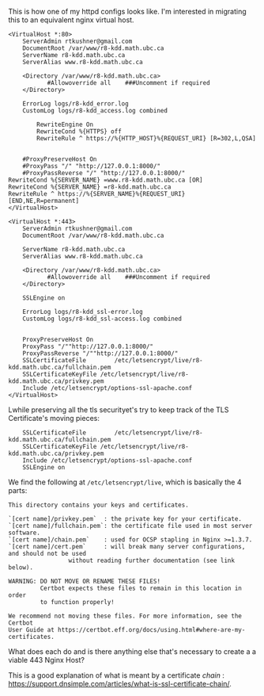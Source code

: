 This is how one of my httpd configs looks like. I'm interested in migrating this
to an equivalent nginx virtual host.

```
<VirtualHost *:80>
    ServerAdmin rtkushner@gmail.com
    DocumentRoot /var/www/r8-kdd.math.ubc.ca
    ServerName r8-kdd.math.ubc.ca
    ServerAlias www.r8-kdd.math.ubc.ca

    <Directory /var/www/r8-kdd.math.ubc.ca>
           #Allowoverride all    ###Uncomment if required
    </Directory>

    ErrorLog logs/r8-kdd_error.log
    CustomLog logs/r8-kdd_access.log combined

        RewriteEngine On
        RewriteCond %{HTTPS} off
        RewriteRule ^ https://%{HTTP_HOST}%{REQUEST_URI} [R=302,L,QSA]


    #ProxyPreserveHost On
    #ProxyPass "/" "http://127.0.0.1:8000/"
    #ProxyPassReverse "/" "http://127.0.0.1:8000/"
RewriteCond %{SERVER_NAME} =www.r8-kdd.math.ubc.ca [OR]
RewriteCond %{SERVER_NAME} =r8-kdd.math.ubc.ca
RewriteRule ^ https://%{SERVER_NAME}%{REQUEST_URI} [END,NE,R=permanent]
</VirtualHost>

<VirtualHost *:443>
    ServerAdmin rtkushner@gmail.com
    DocumentRoot /var/www/r8-kdd.math.ubc.ca

    ServerName r8-kdd.math.ubc.ca
    ServerAlias www.r8-kdd.math.ubc.ca

    <Directory /var/www/r8-kdd.math.ubc.ca>
           #Allowoverride all    ###Uncomment if required
    </Directory>

    SSLEngine on

    ErrorLog logs/r8-kdd_ssl-error.log
    CustomLog logs/r8-kdd_ssl-access.log combined


    ProxyPreserveHost On
    ProxyPass "/""http://127.0.0.1:8000/"
    ProxyPassReverse "/""http://127.0.0.1:8000/"
    SSLCertificateFile        /etc/letsencrypt/live/r8-kdd.math.ubc.ca/fullchain.pem
    SSLCertificateKeyFile /etc/letsencrypt/live/r8-kdd.math.ubc.ca/privkey.pem
    Include /etc/letsencrypt/options-ssl-apache.conf
</VirtualHost>
```


Lwhile preserving all the tls securityet's try to keep track of the TLS Certificate's moving pieces:
```
    SSLCertificateFile        /etc/letsencrypt/live/r8-kdd.math.ubc.ca/fullchain.pem
    SSLCertificateKeyFile /etc/letsencrypt/live/r8-kdd.math.ubc.ca/privkey.pem
    Include /etc/letsencrypt/options-ssl-apache.conf
    SSLEngine on
```

We find the following at `/etc/letsencrypt/live`, which is basically the 4
parts:

```
This directory contains your keys and certificates.

`[cert name]/privkey.pem`  : the private key for your certificate.
`[cert name]/fullchain.pem`: the certificate file used in most server software.
`[cert name]/chain.pem`    : used for OCSP stapling in Nginx >=1.3.7.
`[cert name]/cert.pem`     : will break many server configurations, and should not be used
                 without reading further documentation (see link below).

WARNING: DO NOT MOVE OR RENAME THESE FILES!
         Certbot expects these files to remain in this location in order
         to function properly!

We recommend not moving these files. For more information, see the Certbot
User Guide at https://certbot.eff.org/docs/using.html#where-are-my-certificates.
```

What does each do and is there anything else that's necessary to create a a viable
443 Nginx Host?


This is a good explanation of what is meant by a certificate *chain* : https://support.dnsimple.com/articles/what-is-ssl-certificate-chain/.





